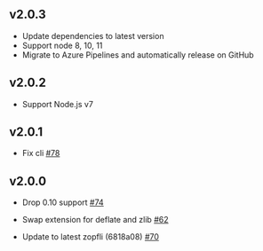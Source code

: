 ## v2.0.3

* Update dependencies to latest version
* Support node 8, 10, 11
* Migrate to Azure Pipelines and automatically release on GitHub

## v2.0.2

* Support Node.js v7

## v2.0.1

* Fix cli [#78](https://github.com/pierreinglebert/node-zopfli/pull/78)


## v2.0.0

* Drop 0.10 support [#74](https://github.com/pierreinglebert/node-zopfli/pull/74)

* Swap extension for deflate and zlib [#62](https://github.com/pierreinglebert/node-zopfli/pull/62)

* Update to latest zopfli (6818a08) [#70](https://github.com/pierreinglebert/node-zopfli/pull/70)
